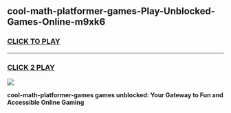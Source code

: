 
## cool-math-platformer-games-Play-Unblocked-Games-Online-m9xk6
<h3>
<a href="https://premium76.site?title=cool-math-platformer-games&ref=24A">CLICK TO PLAY</a></h3>
<hr>

<h3>
<a href="https://premium76.site?title=cool-math-platformer-games&ref=24A">CLICK 2 PLAY</a>
  
</h3>

<a href="https://premium76.site?title=cool-math-platformer-games&ref=24A"><img src="https://clearcache.store/games.png"></a>


**cool-math-platformer-games games unblocked: Your Gateway to Fun and Accessible Online Gaming**
